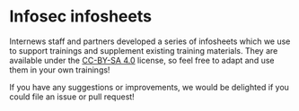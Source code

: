 # Infosec infosheets

Internews staff and partners developed a series of infosheets which we use to support trainings and supplement existing training materials. They are available under the [CC-BY-SA 4.0](https://creativecommons.org/licenses/by-sa/4.0/) license, so feel free to adapt and use them in your own trainings!

If you have any suggestions or improvements, we would be delighted if you could file an issue or pull request!